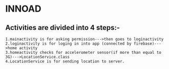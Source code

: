 # INNOAD
## Activities are divided into 4 steps:-
```
1.mainactivity is for asking permission--->then goes to loginactivity
2.loginactivity is for loging in into app (connected by firebase)--->home activity
3.homeactivity checks for accelerometer sensor(if more than equal to 3G)--->LocationService.class
4.LocationService is for sending location to server.
```
